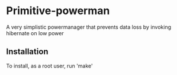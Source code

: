 Primitive-powerman
==================

A very simplistic powermanager that prevents data loss by invoking hibernate on low power

Installation
------------
To install, as a root user, run 'make'
